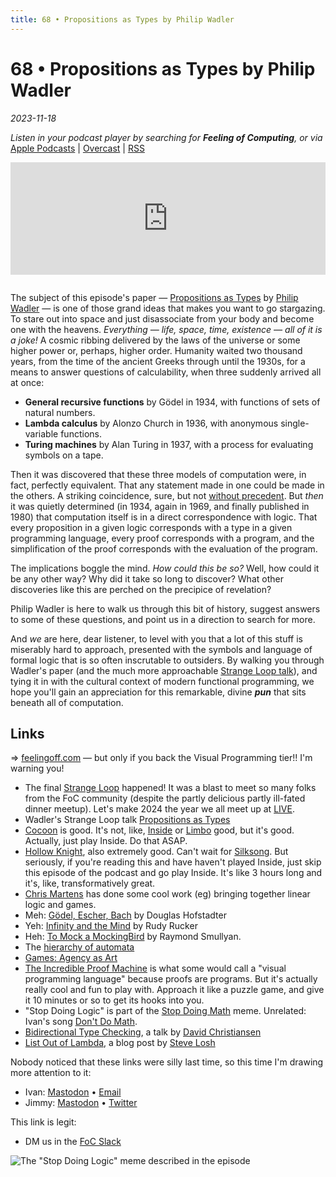 ```yaml
---
title: 68 • Propositions as Types by Philip Wadler
---
```


# 68 • Propositions as Types by Philip Wadler

_2023-11-18_

_Listen in your podcast player by searching for **Feeling of Computing**, or via_ [Apple Podcasts](https://podcasts.apple.com/podcast/feeling-of-computing/id1265527976) \| [Overcast](https://overcast.fm/itunes1265527976) \| [RSS](https://omny.fm/shows/future-of-coding/playlists/podcast.rss)

<iframe src="https://omny.fm/shows/future-of-coding/propositions-as-types-by-philip-wadler/embed" width="100%" height="180" frameborder="0" style="margin-bottom: 1em"></iframe>

The subject of this episode's paper — [Propositions as Types](https://homepages.inf.ed.ac.uk/wadler/papers/propositions-as-types/propositions-as-types.pdf) by [Philip Wadler](https://en.wikipedia.org/wiki/Philip_Wadler) — is one of those grand ideas that makes you want to go stargazing. To stare out into space and just disassociate from your body and become one with the heavens. _Everything — life, space, time, existence — all of it is a joke!_ A cosmic ribbing delivered by the laws of the universe or some higher power or, perhaps, higher order. Humanity waited two thousand years, from the time of the ancient Greeks through until the 1930s, for a means to answer questions of calculability, when three suddenly arrived all at once:

- **General recursive functions** by Gödel in 1934, with functions of sets of natural numbers.
- **Lambda calculus** by Alonzo Church in 1936, with anonymous single-variable functions.
- **Turing machines** by Alan Turing in 1937, with a process for evaluating symbols on a tape.

Then it was discovered that these three models of computation were, in fact, perfectly equivalent. That any statement made in one could be made in the others. A striking coincidence, sure, but not [without precedent](https://en.wikipedia.org/wiki/Multiple_discovery). But _then_ it was quietly determined (in 1934, again in 1969, and finally published in 1980) that computation itself is in a direct correspondence with logic. That every proposition in a given logic corresponds with a type in a given programming language, every proof corresponds with a program, and the simplification of the proof corresponds with the evaluation of the program.

The implications boggle the mind. _How could this be so?_ Well, how could it be any other way? Why did it take so long to discover? What other discoveries like this are perched on the precipice of revelation?

Philip Wadler is here to walk us through this bit of history, suggest answers to some of these questions, and point us in a direction to search for more.

And _we_ are here, dear listener, to level with you that a lot of this stuff is miserably hard to approach, presented with the symbols and language of formal logic that is so often inscrutable to outsiders. By walking you through Wadler's paper (and the much more approachable [Strange Loop talk](https://www.youtube.com/watch?v=IOiZatlZtGU)), and tying it in with the cultural context of modern functional programming, we hope you'll gain an appreciation for this remarkable, divine _**pun**_ that sits beneath all of computation.

## Links

=> [feelingoff.com](https://feelingoff.com) — but only if you back the Visual Programming tier!! I'm warning you!

- The final [Strange Loop](https://thestrangeloop.com) happened! It was a blast to meet so many folks from the FoC community (despite the partly delicious partly ill-fated dinner meetup). Let's make 2024 the year we all meet up at [LIVE](https://liveprog.org).
- Wadler's Strange Loop talk [Propositions as Types](https://www.youtube.com/watch?v=IOiZatlZtGU)
- [Cocoon](https://www.cocoongame.com) is good. It's not, like, [Inside](https://playdead.com/games/inside/) or [Limbo](https://playdead.com/games/limbo/) good, but it's good. Actually, just play Inside. Do that ASAP.
- [Hollow Knight](https://www.hollowknight.com), also extremely good. Can't wait for [Silksong](https://hollowknightsilksong.com). But seriously, if you're reading this and have haven't played Inside, just skip this episode of the podcast and go play Inside. It's like 3 hours long and it's, like, transformatively great.
- [Chris Martens](https://www.convivial.tools) has done some cool work (eg) bringing together linear logic and games.
- Meh: [Gödel, Escher, Bach](https://en.wikipedia.org/wiki/Gödel,_Escher,_Bach) by Douglas Hofstadter
- Yeh: [Infinity and the Mind](https://en.wikipedia.org/wiki/Infinity_and_the_Mind) by Rudy Rucker
- Heh: [To Mock a MockingBird](https://en.wikipedia.org/wiki/To_Mock_a_Mockingbird) by Raymond Smullyan.
- The [hierarchy of automata](https://en.wikipedia.org/wiki/Automata_theory)
- [Games: Agency as Art](https://www.goodreads.com/book/show/48765399-games)
- [The Incredible Proof Machine](http://incredible.pm) is what some would call a "visual programming language" because proofs are programs. But it's actually really cool and fun to play with. Approach it like a puzzle game, and give it 10 minutes or so to get its hooks into you.
- "Stop Doing Logic" is part of the [Stop Doing Math](https://knowyourmeme.com/memes/stop-doing-math) meme. Unrelated: Ivan's song [Don't Do Math](https://ivanish.ca/dont-do-math/).
- [Bidirectional Type Checking](https://www.youtube.com/watch?v=utyBNDj7s2w), a talk by [David Christiansen](https://davidchristiansen.dk)
- [List Out of Lambda](https://stevelosh.com/blog/2013/03/list-out-of-lambda/), a blog post by [Steve Losh](https://stevelosh.com)

Nobody noticed that these links were silly last time, so this time I'm drawing more attention to it:

- Ivan: [Mastodon](https://mas.to/@todepond) • [Email](https://www.patreon.com/todepond)
- Jimmy: [Mastodon](https://mas.to/@todepond) • [Twitter](https://www.patreon.com/todepond)

This link is legit:

- DM us in the [FoC Slack](/community)

![The "Stop Doing Logic" meme described in the episode](/episodes/068/stop-doing-logic.jpg)

